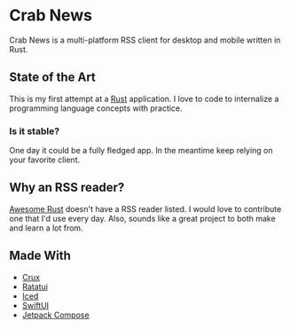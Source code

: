 # Crab News

Crab News is a multi-platform RSS client for desktop and mobile written in Rust.

## State of the Art

This is my first attempt at a [Rust](https://rust-lang.org/) application. 
I love to code to internalize a programming language concepts with practice.

### Is it stable?

One day it could be a fully fledged app. In the meantime keep relying on your favorite client.

## Why an RSS reader?

[Awesome Rust](https://awesome-rust.com) doesn't have a RSS reader
listed. I would love to contribute one that I'd use every day. Also,
sounds like a great project to both make and learn a lot from.

## Made With

- [Crux](https://redbadger.github.io/crux/)
- [Ratatui](https://ratatui.rs)
- [Iced](https://iced.rs)
- [SwiftUI](https://developer.apple.com/xcode/swiftui/)
- [Jetpack Compose](https://developer.android.com/compose)
